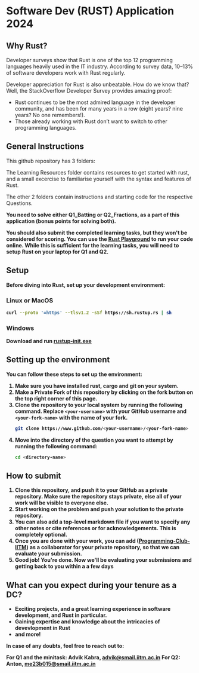 # Software Dev (RUST) Application 2024

## Why Rust?
Developer surveys show that Rust is one of the top 12 programming languages heavily used in the IT industry. According to survey data, 10–13% of software developers work with Rust regularly.

Developer appreciation for Rust is also unbeatable. How do we know that? Well, the StackOverflow Developer Survey provides amazing proof:

- Rust continues to be the most admired language in the developer community, and has been for many years in a row (eight years? nine years? No one remembers!).
- Those already working with Rust don’t want to switch to other programming languages.


## General Instructions

This github repository has 3 folders:

The Learning Resources folder contains resources to get started with rust, and a small excercise to familiarise yourself with the syntax and features of Rust.

The other 2 folders contain instructions and starting code for the respective Questions.

<strong>You need to solve either Q1_Batting or Q2_Fractions, as a part of this application (bonus points for solving both).<strong>

You should also submit the completed learning tasks, but they won't be considered for scoring.
You can use the [**Rust Playground**](https://play.rust-lang.org/) to run your code online. While this is sufficient for the learning tasks, you will need to setup Rust on your laptop for Q1 and Q2. 

## Setup

Before diving into Rust, set up your development environment:

### Linux or MacOS

```bash
curl --proto '=https' --tlsv1.2 -sSf https://sh.rustup.rs | sh
```

### Windows

Download and run [rustup-init.exe](https://static.rust-lang.org/rustup/dist/i686-pc-windows-gnu/rustup-init.exe)

## Setting up the environment

You can follow these steps to set up the environment:

1. Make sure you have installed **rust**, **cargo** and **git** on your system.
2. Make a **Private Fork** of this repository by clicking on the fork button on the top right corner of this page. 
3. Clone the repository to your local system by running the following command. Replace `<your-username>` with your GitHub username and `<your-fork-name>` with the name of your fork.
    ```bash
    git clone https://www.github.com/<your-username>/<your-fork-name>
    ```
4. Move into the directory of the question you want to attempt by running the following command:
    ```bash
    cd <directory-name>
    ```
## How to submit

1. Clone this repository, and push it to your GitHub as a **private**
   repository. Make sure the repository stays private, else all of your work
   will be visible to everyone else.
2. Start working on the problem and push your solution to the private
   repository.
3. You can also add a top-level markdown file if you want to specify any other
   notes or cite references or for acknowledgements. This is completely
   optional.
4. Once you are done with your work, you can add 
   ([Programming-Club-IITM](https://github.com/Programming-Club-IITM/)) as a collaborator for your private repository, so that we can evaluate your submission.
5. Good job! You're done. Now we'll be evaluating your submissions and getting
   back to you within a a few days

## What can you expect during your tenure as a DC?
- Exciting projects, and a great learning experience in software development, and Rust in particular.  
- Gaining expertise and knowledge about the intricacies of devevlopment in Rust
- and more!



In case of any doubts, feel free to reach out to:

For Q1 and the minitask: Advik Kabra, advik@smail.iitm.ac.in
For Q2: Anton, me23b015@smail.iitm.ac.in
